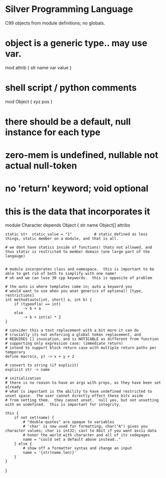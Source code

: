 # Silver Programming Language
C99 objects from module definitions; no globals.

# object is a generic type.. may use var.
mod attrib {
    str     name
    var     value
}

# shell script / python comments
mod Object {
    xyz pos
}

# there should be a default, null instance for each type
# zero-mem is undefined, nullable not actual null-token

# no 'return' keyword; void optional

# this is the data that incorporates it
module Character depends Object {
    str         name
    Object[]    attribs

    static str  static_value = "1"          # static defined as less things, static member on a module, and that is all.
    
    # we dont have statics inside of functions! thats not allowed, and thus static is restricted to member domain (one large part of the langauge)


    # module incorporates class and namespace.  this is important to be able to get rid of both to simplify with one name!
    # oh and we can lose 30 cpp keywords.  this is opposite of problem

    # the auto is where templates come in; auto a keyword you
    # would want to use when you wnat generics of optional! [type, restrictions]
    int method(auto[int, short] a, int b) {
        if (typeof(a) == int)
            -> b + a
        else
            -> b + int(a) * 2
    }

    # consider this a text replacement with a bit more it can do
    # crucially its not enforcing a global token replacement, and 
    # REQUIRES [] invocation, and is NOTICABLE as different from function
    # supporting only expression case: (immediate return)
    # intend to support block return case with multiple return paths per temporary
    define macro(x, y) -> x + y + 2

    # convert to string (if explicit)
    explicit str -> name

    # initialization
    # there is no reason to have an args with props, as they have been set already
    # what is important is the ability to have undefined restricted to unset space.  the user cannot directly effect these bits aside
    # from setting them.  they cannot unset.  null yes, but not unsetting with an undefined.  this is important for integrity.

    this {
        if not set(name) {
            # "double-quotes" are opaque to variables
            # 'char' is now used for formatting; char("A") gives you character values; char is int32; cast to 8bit if you want ascii data
            # honor the world with character and all of its codepages
            name = "could set a default above instead.."
        } else {
            # show off a formatter syntax and change an input
            name = '{str(name.len)}'
        }
    }
}


